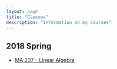 ```yaml
---
layout: page
title: "Classes"
description: "Information on my courses"
---
```


## 2018 Spring

- [MA 237 - Linear Algebra](2018/01/ma237)
